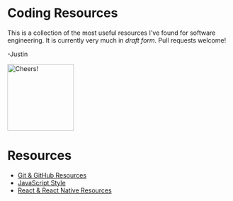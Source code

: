 # Coding Resources

This is a collection of the most useful resources I've found for software engineering. It is currently very much in *draft form*. Pull requests welcome!

-Justin

<img src="https://render.bitstrips.com/v2/cpanel/10134284-116763808_42-s1-v1.png?transparent=1&palette=1" height=150 width=150 alt="Cheers!" />

# Resources

- [Git & GitHub Resources](GIT.md)
- [JavaScript Style](JS_STYLE.md)
- [React & React Native Resources](REACT.md)

